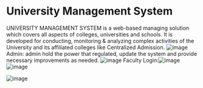 # University Management System
UNIVERSITY MANAGEMENT SYSTEM is a web-based managing solution which covers all aspects of colleges, universities and schools. It is developed for conducting, monitoring & analyzing complex activities of the University and its affiliated colleges like Centralized Admission.
![image](https://user-images.githubusercontent.com/65845126/134659659-b88614f4-ddc0-486e-ac47-3020bba93225.png)
Admin: admin hold the power that regulated, update the system and provide necessary improvements as needed.
![image](https://user-images.githubusercontent.com/65845126/134659702-e7299132-6df9-42ca-adc5-d694a51e96ed.png)
Faculty Login:![image](https://user-images.githubusercontent.com/65845126/134660740-80516715-ada9-4f08-b44a-80af3c6368e0.png)
![image](https://user-images.githubusercontent.com/65845126/134660743-c856bd73-489e-4e88-b78c-fe21876773b9.png)


![image](https://user-images.githubusercontent.com/65845126/134660682-1d13e38d-c474-4896-a7f0-1c7c1cf8c189.png)
